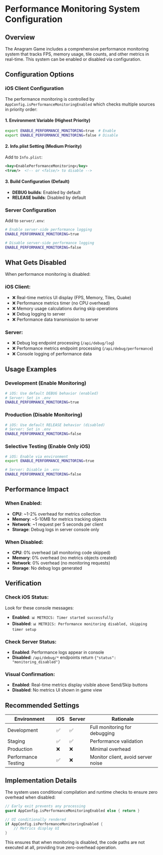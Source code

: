 # Performance Monitoring System Configuration

## Overview
The Anagram Game includes a comprehensive performance monitoring system that tracks FPS, memory usage, tile counts, and other metrics in real-time. This system can be enabled or disabled via configuration.

## Configuration Options

### iOS Client Configuration

The performance monitoring is controlled by `AppConfig.isPerformanceMonitoringEnabled` which checks multiple sources in priority order:

#### 1. Environment Variable (Highest Priority)
```bash
export ENABLE_PERFORMANCE_MONITORING=true  # Enable
export ENABLE_PERFORMANCE_MONITORING=false # Disable
```

#### 2. Info.plist Setting (Medium Priority)
Add to `Info.plist`:
```xml
<key>EnablePerformanceMonitoring</key>
<true/>  <!-- or <false/> to disable -->
```

#### 3. Build Configuration (Default)
- **DEBUG builds**: Enabled by default
- **RELEASE builds**: Disabled by default

### Server Configuration

Add to `server/.env`:
```bash
# Enable server-side performance logging
ENABLE_PERFORMANCE_MONITORING=true

# Disable server-side performance logging  
ENABLE_PERFORMANCE_MONITORING=false
```

## What Gets Disabled

When performance monitoring is disabled:

### iOS Client:
- ❌ Real-time metrics UI display (FPS, Memory, Tiles, Quake)
- ❌ Performance metrics timer (no CPU overhead)
- ❌ Memory usage calculations during skip operations
- ❌ Debug logging to server
- ❌ Performance data transmission to server

### Server:
- ❌ Debug log endpoint processing (`/api/debug/log`)
- ❌ Performance metrics endpoint processing (`/api/debug/performance`)
- ❌ Console logging of performance data

## Usage Examples

### Development (Enable Monitoring)
```bash
# iOS: Use default DEBUG behavior (enabled)
# Server: Set in .env
ENABLE_PERFORMANCE_MONITORING=true
```

### Production (Disable Monitoring)
```bash
# iOS: Use default RELEASE behavior (disabled)
# Server: Set in .env  
ENABLE_PERFORMANCE_MONITORING=false
```

### Selective Testing (Enable Only iOS)
```bash
# iOS: Enable via environment
export ENABLE_PERFORMANCE_MONITORING=true

# Server: Disable in .env
ENABLE_PERFORMANCE_MONITORING=false
```

## Performance Impact

### When Enabled:
- **CPU**: ~1-2% overhead for metrics collection
- **Memory**: ~5-10MB for metrics tracking objects
- **Network**: ~1 request per 5 seconds per client
- **Storage**: Debug logs in server console only

### When Disabled:
- **CPU**: 0% overhead (all monitoring code skipped)
- **Memory**: 0% overhead (no metrics objects created)
- **Network**: 0% overhead (no monitoring requests)
- **Storage**: No debug logs generated

## Verification

### Check iOS Status:
Look for these console messages:
- **Enabled**: `📊 METRICS: Timer started successfully`
- **Disabled**: `📊 METRICS: Performance monitoring disabled, skipping timer setup`

### Check Server Status:
- **Enabled**: Performance logs appear in console
- **Disabled**: `/api/debug/*` endpoints return `{"status": "monitoring_disabled"}`

### Visual Confirmation:
- **Enabled**: Real-time metrics display visible above Send/Skip buttons
- **Disabled**: No metrics UI shown in game view

## Recommended Settings

| Environment | iOS | Server | Rationale |
|-------------|-----|--------|-----------|
| Development | ✅ | ✅ | Full monitoring for debugging |
| Staging | ✅ | ✅ | Performance validation |
| Production | ❌ | ❌ | Minimal overhead |
| Performance Testing | ✅ | ❌ | Monitor client, avoid server noise |

## Implementation Details

The system uses conditional compilation and runtime checks to ensure zero overhead when disabled:

```swift
// Early exit prevents any processing
guard AppConfig.isPerformanceMonitoringEnabled else { return }

// UI conditionally rendered
if AppConfig.isPerformanceMonitoringEnabled {
    // Metrics display UI
}
```

This ensures that when monitoring is disabled, the code paths are not executed at all, providing true zero-overhead operation.